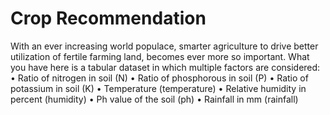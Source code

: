 # Crop Recommendation
With an ever increasing world populace, smarter agriculture to drive better
utilization of fertile farming land, becomes ever more so important. What you have here
is a tabular dataset in which multiple factors are considered:
• Ratio of nitrogen in soil (N)
• Ratio of phosphorous in soil (P)
• Ratio of potassium in soil (K)
• Temperature (temperature)
• Relative humidity in percent (humidity)
• Ph value of the soil (ph)
• Rainfall in mm (rainfall)
